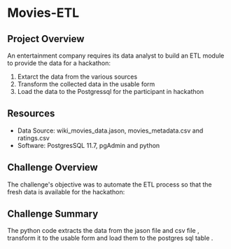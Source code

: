 # Movies-ETL
## Project Overview
An entertainment company requires its data analyst to build an ETL module to provide the data for a hackathon:
1.	Extarct the data from the various sources
2.	Transform the collected data in the usable form
3.	Load the data to the Postgressql for the participant in hackathon
## Resources
- Data Source: wiki_movies_data.jason, movies_metadata.csv and  ratings.csv
- Software: PostgresSQL 11.7, pgAdmin and python
 
## Challenge Overview
The challenge's objective was to automate the ETL process so that the fresh data is available for the hackathon:
## Challenge Summary
The python code extracts the data from the jason file and csv file , transform it to the usable form and load them to the postgres sql table .


